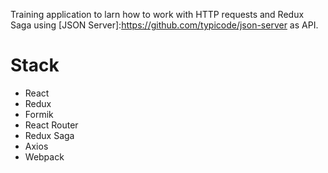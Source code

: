 Training application to larn how to work with HTTP requests and Redux Saga using [JSON Server]:https://github.com/typicode/json-server as API.

# Stack

* React 
* Redux
* Formik
* React Router
* Redux Saga
* Axios
* Webpack
